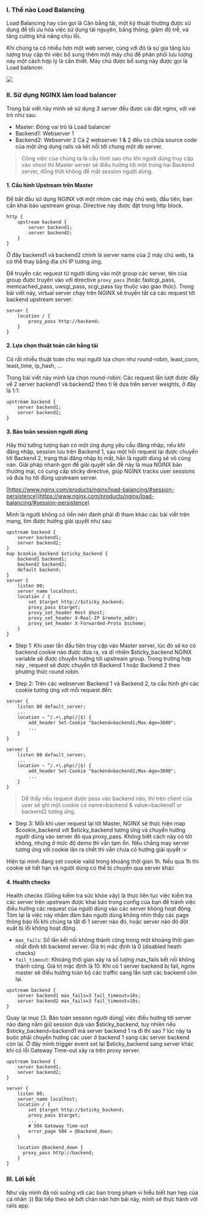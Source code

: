 ### I. Thế nào Load Balancing
Load Balancing hay còn gọi là Cân bằng tải, một kỹ thuật thường được sử dụng để tối ưu hóa việc sử dụng tài nguyên, băng thông, giảm độ trễ, và tăng cường khả năng chịu lỗi.

Khi chúng ta có nhiều hơn một web server, cùng với đó là sự gia tăng lưu lượng truy cập thì việc bổ sung thêm một máy chủ để phân phối lưu lượng này một cách hợp lý là cần thiết. Máy chủ được bổ sung này được gọi là Load balancer.

![](https://www.accuwebhosting.com/blog/wp-content/uploads/2019/06/benefits-of-Load-Balancing.jpg)

### II. Sử dụng NGINX làm load balancer
Trong bài viết này mình sẽ sử dụng 3 server đều được cài đặt nginx, với vai trò như sau:

- Master: Đóng vai trò là Load balancer
- Backend1: Webserver 1
- Backend2: Webserver 2
Cả 2 webserver 1 & 2 đều có chứa source code của một ứng dụng rails và kết nối tới chung một db server.

> Công việc của chúng ta là cấu hình sao cho khi người dùng truy cập vào vhost thì Master server sẽ điều hướng tới một trong hai Backend server, đồng thời không để mất session người dùng.

#### 1. Cấu hình Upstream trên Master
Để bắt đầu sử dụng NGINX với một nhóm các máy chủ web, đầu tiên, bạn cần khai báo upstream group. Directive này được đặt trong http block.
```nginx
http {
    upstream backend {
        server backend1;
        server backend2;
    }
}
```

Ở đây backend1 và backend2 chính là server name của 2 máy chủ web, ta có thể thay bằng địa chỉ IP tương ứng.

Để truyền các request từ người dùng vào một group các server, tên của group được truyền vào với directive `proxy_pass` (hoặc fastcgi_pass, memcached_pass, uwsgi_pass, scgi_pass tùy thuộc vào giao thức).
Trong bài viết này, virtual server chạy trên NGINX sẽ truyền tất cả các request tới backend upstream server:
```nginx
server {
    location / {
        proxy_pass http://backend;
    }
}
```
#### 2. Lựa chọn thuật toán cân bằng tải
Có rất nhiều thuật toán cho mọi người lựa chọn như round-robin, least_conn, least_time, ip_hash, ...

Trong bài viết này mình lựa chọn round-robin: Các request lần lượt được đẩy về 2 server backend1 và backend2 theo tỉ lệ dựa trên server weights, ở đây là 1:1:
```nginx
upstream backend {
    server backend1;
    server backend2;
}
```
#### 3. Bảo toàn session người dùng
Hãy thử tưởng tượng bạn có một ứng dụng yêu cầu đăng nhập, nếu khi đăng nhập, session lưu trên Backend 1, sau một hồi request lại được chuyển tới Backend 2, trạng thái đăng nhập bị mất, hẳn là người dùng sẽ vô cùng nản.
Giải pháp nhanh gọn để giải quyết vấn đề này là mua NGINX bản thương mại, có cung cấp sticky directive, giúp NGINX tracks user sessions và đưa họ tới đúng upstream server.

[https://www.nginx.com/products/nginx/load-balancing/#session-persistence](https://www.nginx.com/products/nginx/load-balancing/#session-persistence)

Mình là người không có tiền nên đành phải đi tham khảo các bài viết trên mạng, tìm được hướng giải quyết như sau:
```nginx
upstream backend {
    server backend1;
    server backend2;
}
map $cookie_backend $sticky_backend {
    backend1 backend1;
    backend2 backend2;
    default backend;
}
server {
    listen 80;
    server_name localhost;
    location / {
        set $target http://$sticky_backend;
        proxy_pass $target;
        proxy_set_header Host $host;
        proxy_set_header X-Real-IP $remote_addr;
        proxy_set_header X-Forwarded-Proto $scheme;
    }
}
```

- Step 1: Khi user lần đầu tiên truy cập vào Master server, lúc đó sẽ ko có backend cookie nào được đưa ra, và dĩ nhiên $sticky_backend NGINX variable sẽ được chuyển hướng tới upstream group. Trong trường hợp này , request sẽ được chuyển tới Backend 1 hoặc Backend 2 theo phương thức round robin.

- Step 2: Trên các webserver Backend 1 và Backend 2, ta cấu hình ghi các cookie tương ứng với mỗi request đến:
```nginx
server {
    listen 80 default_server;
    ...
    location ~ ^/.+\.php(/|$) {
        add_header Set-Cookie "backend=backend1;Max-Age=3600";
        ...
    }
}

server {
    listen 80 default_server;
    ...
    location ~ ^/.+\.php(/|$) {
        add_header Set-Cookie "backend=backend2;Max-Age=3600";
        ...
    }
}
```
> Dễ thấy nếu request được pass vào backend nào, thì trên client của user sẽ ghi một cookie có name=backend & value=backend1 or backend2 tương ứng.

- Step 3: Mỗi khi user request lại tới Master, NGINX sẽ thực hiện map $cookie_backend với $sticky_backend tương ứng và chuyển hướng người dùng vào server đó qua proxy_pass.
Không biết cách này có tốt không, nhưng ở mức độ demo thì vẫn tạm ổn. Nếu chẳng may server tương ứng với cookie lăn ra chết thì vẫn chưa có hướng giải quyết :v 

Hiện tại mình đang set cookie valid trong khoảng thời gian 1h. Nếu qua 1h thì cookie sẽ hết hạn và người dùng có thể bị chuyển qua server khác
#### 4. Health checks
Health checks (Giống kiểm tra sức khỏe vậy) là thực liên tục việc kiểm tra các server trên upstream được khai báo trong config của bạn để tránh việc điều hướng các request của người dùng vào các server không hoạt động. Tóm lại là việc này nhằm đảm bảo người dùng không nhìn thấy các page thông báo lỗi khi chúng ta tắt đi 1 server nào đó, hoặc server nào đó đột xuất bị lỗi không hoạt động.

- `max_fails`: Số lần kết nối không thành công trong một khoảng thời gian nhất định tới backend server. Giá trị mặc định là 0 (disabled heath checks)
- `fail_timeout`: Khoảng thời gian xảy ra số lượng max_fails kết nối không thành công. Giá trị mặc định là 10.
Khi có 1 server backend bị fail, nginx master sẽ điều hướng toàn bộ các traffic sang lần lượt các backend còn lại.
```nginx
upstream backend {
    server backend1 max_fails=3 fail_timeout=10s;
    server backend2 max_fails=3 fail_timeout=10s;
}
```

Quay lại mục [3. Bảo toàn session người dùng] việc điều hướng tới server nào đang nắm giữ session dựa vào $sticky_backend, tuy nhiên nếu $sticky_backend=backend1 mà server backend 1 ra đi thì sao ? lúc này ta buộc phải chuyển hướng các user ở backend 1 sang các server backend còn lại. Ở đây mình trigger event set lại $sticky_backend sang server khác khi có lỗi Gateway Time-out xảy ra trên proxy server.
```nginx
upstream backend {
    server backend1;
    server backend2;
}

server {
    listen 80;
    server_name localhost;
    location / {
        set $target http://$sticky_backend;
        proxy_pass $target;
        ...
        # 504 Gateway Time-out
        error_page 504 = @backend_down;
    }

    location @backend_down {
      proxy_pass http://backend;
    }
}
```
### III. Lời kết
Như vậy mình đã nói suông với các bạn trong phạm vi hiểu biết hạn hẹp của cá nhân :)) Bài tiếp theo sẽ bớt chán nản hơn bài này, mình sẽ thực hành với rails app.
